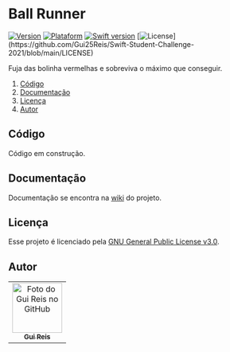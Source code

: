 # Ball Runner
[![Version](https://img.shields.io/badge/version-0.1.0-orange)]()
[![Plataform](https://img.shields.io/badge/plataforma-IOS-lightgrey?logo=ios)](https://www.apple.com/swift/playgrounds/)
[![Swift version](https://img.shields.io/badge/swift-v5.4-blue?logo=swift)](https://swift.org/download/#releases)
[![License](https://img.shields.io/badge/licença-GNU%20v3.0-brightgreen?)](https://github.com/Gui25Reis/Swift-Student-Challenge-2021/blob/main/LICENSE)


Fuja das bolinha vermelhas e sobreviva o máximo que conseguir.

1. [Código](#código)
2. [Documentação](#documentação)
3. [Licença](#licença)
4. [Autor](#author)

## Código
Código em construção.

## Documentação
Documentação se encontra na [wiki](https://github.com/Gui25Reis/Ball-Runner/wiki) do projeto.

## Licença
Esse projeto é licenciado pela [GNU General Public License v3.0](https://github.com/Gui25Reis/Ball-Runner/blob/dev/LICENSE).

## Autor
<table>
  <tr>
    <td align="center">
      <a href="https://github.com/Gui25Reis">
        <img src="https://avatars1.githubusercontent.com/u/48360732" width="100px;" alt="Foto do Gui Reis no GitHub"/><br>
        <sub>
          <b>Gui Reis</b>
        </sub>
      </a>
    </td>
</table>